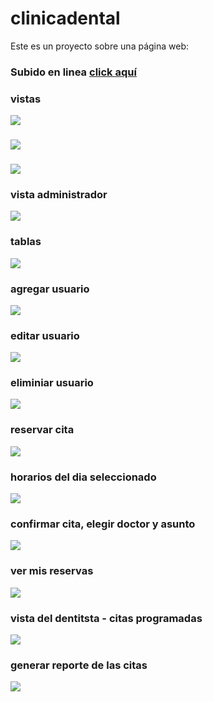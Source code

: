 # clinicadental
Este es un proyecto sobre una página web:
### Subido en linea [click aquí](dentalwhite.epizy.com)

### vistas
![](https://scontent.flim8-1.fna.fbcdn.net/v/t39.30808-6/308140330_5327600554002934_2493423209849277745_n.jpg?_nc_cat=102&ccb=1-7&_nc_sid=730e14&_nc_ohc=YbgH1FOYAU8AX-QEmU3&_nc_ht=scontent.flim8-1.fna&oh=00_AT9VqAZoUNVLhhN7oJZEE-Nfj7bvVa_ZMYQ6yz-7klnTSA&oe=6330CC9B)
###
![](https://scontent.flim9-1.fna.fbcdn.net/v/t39.30808-6/308148374_5327601220669534_9220098222843186201_n.jpg?_nc_cat=109&ccb=1-7&_nc_sid=730e14&_nc_ohc=ynV0AqKaK5AAX8ulr71&_nc_ht=scontent.flim9-1.fna&oh=00_AT9xwbNnQaBb1edZD9CObIdbjD5w8JoM-A00mK0YGfqMEQ&oe=63300EAB)
###
![](https://scontent.flim13-1.fna.fbcdn.net/v/t39.30808-6/307649443_5327602134002776_8499890298345300011_n.jpg?_nc_cat=110&ccb=1-7&_nc_sid=730e14&_nc_ohc=7WbqpSJm7RAAX-9G7xh&_nc_ht=scontent.flim13-1.fna&oh=00_AT-Vgzh4wHg0tK8b7YObRuoXd5nWUE6ef1zeJZ46_f1t2w&oe=632F626A)
### vista administrador
![](https://scontent.flim9-1.fna.fbcdn.net/v/t39.30808-6/307767264_5327604510669205_2498374048457851804_n.jpg?_nc_cat=109&ccb=1-7&_nc_sid=730e14&_nc_ohc=UUwaMsVnOIoAX_uklgF&_nc_ht=scontent.flim9-1.fna&oh=00_AT8lHSJ9NMTCzZCi3C0lZy1cSJo8P5fNk3yhn8osi5lGrw&oe=632F7AB0)
### tablas
![](https://scontent.flim13-1.fna.fbcdn.net/v/t39.30808-6/308018578_5327605100669146_1321098796602261098_n.jpg?_nc_cat=101&ccb=1-7&_nc_sid=730e14&_nc_ohc=GQ9wrbCFKUIAX9pme3H&_nc_ht=scontent.flim13-1.fna&oh=00_AT_y6CaYF4zzi2Y_R8zYN5F4mS-M6q_k6rdStBlgLZTPdQ&oe=63302476)
### agregar usuario
![](https://scontent.flim13-1.fna.fbcdn.net/v/t39.30808-6/307465782_5327605800669076_4693644276675910128_n.jpg?_nc_cat=101&ccb=1-7&_nc_sid=730e14&_nc_ohc=M8bx8vMy3nkAX852jYI&_nc_ht=scontent.flim13-1.fna&oh=00_AT89lo30dsEhAIubiX29cDslsc7W5f3L_s9dMh8MmHvkwA&oe=633073C7)
### editar usuario
![](https://scontent.flim13-1.fna.fbcdn.net/v/t39.30808-6/307566833_5327606284002361_4488145392067521677_n.jpg?_nc_cat=110&ccb=1-7&_nc_sid=730e14&_nc_ohc=wEukXfGOtvQAX90x74g&tn=23DGnH2FDbdwaVIL&_nc_ht=scontent.flim13-1.fna&oh=00_AT8fTSqKT1g8zxHGITRfyeNgGsmba1kh8aqCHTvY-2TI3g&oe=632F6C77)
### eliminiar usuario
![](https://scontent.flim8-1.fna.fbcdn.net/v/t39.30808-6/308115194_5327606664002323_4480243768202575782_n.jpg?_nc_cat=100&ccb=1-7&_nc_sid=730e14&_nc_ohc=bXfsn0FnRTsAX-A-AJI&_nc_ht=scontent.flim8-1.fna&oh=00_AT_6pn1YGSXLMMJzxd_umpsgstBA9ZAmrO_g7MsvScTp5Q&oe=6331239B)
### reservar cita
![](https://scontent.flim13-1.fna.fbcdn.net/v/t39.30808-6/307379408_5327608104002179_3729915629010386704_n.jpg?_nc_cat=105&ccb=1-7&_nc_sid=730e14&_nc_ohc=OEeznrwd470AX_zZRSv&tn=23DGnH2FDbdwaVIL&_nc_ht=scontent.flim13-1.fna&oh=00_AT_87hQMjkWA7Aq33rXevT7iX51CBsN9o7OQztPKgFkIng&oe=6330EF67)
### horarios del dia seleccionado
![](https://scontent.flim13-1.fna.fbcdn.net/v/t39.30808-6/307977785_5327608870668769_651487800083979864_n.jpg?_nc_cat=101&ccb=1-7&_nc_sid=730e14&_nc_ohc=ygNr50iD5eAAX8nB1OK&_nc_oc=AQkgTrgB_kfhDfw-85g12x2jek0H9IONSsQ4vxrKfdKf_tVSS_o6ht6jHxefqQMJsZ4&_nc_ht=scontent.flim13-1.fna&oh=00_AT-QMQmGxXOD2SXLXWXGarh6ccZau8hg0DH1iJ3lOG2oBA&oe=63305E2A)
### confirmar cita, elegir doctor y asunto
![](https://scontent.flim9-1.fna.fbcdn.net/v/t39.30808-6/308111301_5327609544002035_4336459365139451352_n.jpg?_nc_cat=107&ccb=1-7&_nc_sid=730e14&_nc_ohc=MK7iURxFRPQAX8dT4ej&_nc_ht=scontent.flim9-1.fna&oh=00_AT82pqNo5TdqkIQYeiArOmkFAchUdRD9VOMtMhBRV5hQkw&oe=633091A4)
### ver mis reservas
![](https://scontent.flim13-1.fna.fbcdn.net/v/t39.30808-6/308439458_5327610054001984_1677328366605524412_n.jpg?_nc_cat=108&ccb=1-7&_nc_sid=730e14&_nc_ohc=hffJ3KQeFHoAX-9R5Ss&_nc_ht=scontent.flim13-1.fna&oh=00_AT-as9xagCSuI2aYBuN5HORs_Fe_bYGrW361U2Ol7ZaNPw&oe=6330B6F0)
### vista del dentitsta - citas programadas
![](https://scontent.flim13-1.fna.fbcdn.net/v/t39.30808-6/307861786_5327610480668608_4567083397546071224_n.jpg?_nc_cat=110&ccb=1-7&_nc_sid=730e14&_nc_ohc=c5KlRO-NU4QAX-VYZkP&_nc_ht=scontent.flim13-1.fna&oh=00_AT83WNdXTOavEAdsLGemHXVv6a-Q3ttps8dRWWiuULWsFQ&oe=63306020)
### generar reporte de las citas
![](https://scontent.flim8-1.fna.fbcdn.net/v/t39.30808-6/307970238_5327611660668490_6953839957463305056_n.jpg?_nc_cat=103&ccb=1-7&_nc_sid=730e14&_nc_ohc=beuAKw7ShjMAX_rPtgR&tn=23DGnH2FDbdwaVIL&_nc_ht=scontent.flim8-1.fna&oh=00_AT_T-4uehO_yKzOKDZsDbcrlJ3pVFXPDUXtbtObXgJj-kg&oe=632F73BF)
